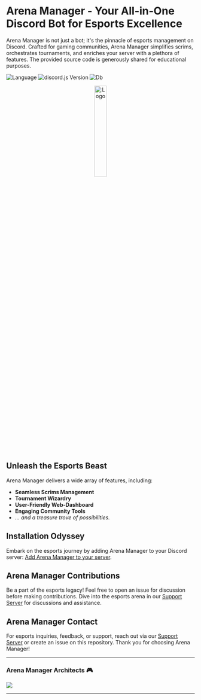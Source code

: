 # Arena Manager - Your All-in-One Discord Bot for Esports Excellence

Arena Manager is not just a bot; it's the pinnacle of esports management on Discord. Crafted for gaming communities, Arena Manager simplifies scrims, orchestrates tournaments, and enriches your server with a plethora of features. The provided source code is generously shared for educational purposes.

![Language](https://img.shields.io/badge/javascript-blue?logo=javascript)
![discord.js Version](https://img.shields.io/badge/lib-discord.py%202.0-blue)
![Db](https://img.shields.io/badge/db-MongoDB-blue)

<div align="center">
  <img src="https://cdn.discordapp.com/attachments/1159504274938675312/1206586330168168528/arena-manager-main.png?ex=65dc8c16&is=65ca1716&hm=22e0f6c7fb48982af99dbeb6bb20d62bf0d5a18b3d09f5de4f99c751f12ce437&" alt="Logo" width="25%">
</div>

## Unleash the Esports Beast
Arena Manager delivers a wide array of features, including:

- **Seamless Scrims Management**
- **Tournament Wizardry**
- **User-Friendly Web-Dashboard**
- **Engaging Community Tools**
- *... and a treasure trove of possibilities.*

## Installation Odyssey
Embark on the esports journey by adding Arena Manager to your Discord server: [Add Arena Manager to your server](https://discord.com/api/oauth2/authorize?client_id=1184449900541378641&permissions=8&scope=bot). 

## Arena Manager Contributions

Be a part of the esports legacy! Feel free to open an issue for discussion before making contributions. Dive into the esports arena in our [Support Server](https://discord.gg/Q52p7cuBHY) for discussions and assistance.

## Arena Manager Contact
For esports inquiries, feedback, or support, reach out via our [Support Server](https://discord.gg/Q52p7cuBHY) or create an issue on this repository. Thank you for choosing Arena Manager!

---

### Arena Manager Architects 🎮
<a href="https://github.com/arenamanagerofficial/arenamanager/graphs/contributors">
  <img src="https://contrib.rocks/image?repo=arenamanagerofficial/arenamanager" />
</a>

---
